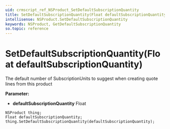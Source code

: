 ```yaml
---
uid: crmscript_ref_NSProduct_SetDefaultSubscriptionQuantity
title: SetDefaultSubscriptionQuantity(Float defaultSubscriptionQuantity)
intellisense: NSProduct.SetDefaultSubscriptionQuantity
keywords: NSProduct, GetDefaultSubscriptionQuantity
so.topic: reference
---
```


# SetDefaultSubscriptionQuantity(Float defaultSubscriptionQuantity)

The default number of SubscriptionUnits to suggest when creating quote lines from this product

**Parameter:** 
 - **defaultSubscriptionQuantity** Float

```crmscript
NSProduct thing;
Float defaultSubscriptionQuantity;
thing.SetDefaultSubscriptionQuantity(defaultSubscriptionQuantity);
```

